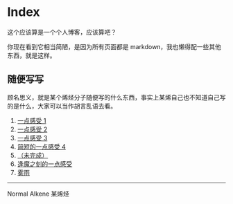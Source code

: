 # Index

这个应该算是一个个人博客，应该算吧？

你现在看到它相当简陋，是因为所有页面都是 markdown，我也懒得配一些其他东西，就是这样。

## 随便写写
顾名思义，就是某个烯烃分子随便写的什么东西，事实上某烯自己也不知道自己写的是什么，大家可以当作胡言乱语去看。

1. [一点感受 1](bdwgpgng_/1.md)
2. [一点感受 2](bdwgpgng_/2.md)
3. [一点感受 3](bdwgpgng_/3.md)
4. [简短的一点感受 4](bdwgpgng_/4.md)
5. [（未完成）](bdwgpgng_/5.md)
5. [逢魔之刻的一点感受](bdwgpgng_/6.md)
6. [雾雨](bdwgpgng_/7.md)

---

Normal Alkene 某烯烃
